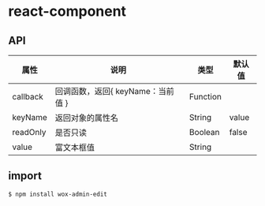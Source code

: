 # react-component

## API

| 属性 | 说明 | 类型 | 默认值 |
| ---- | ---- | ---- | ---- |
| callback | 回调函数，返回{ keyName：当前值 } | Function | |
| keyName | 返回对象的属性名 | String | value |
| readOnly | 是否只读 | Boolean | false |
| value | 富文本框值 | String | |

## import

```
$ npm install wox-admin-edit
```